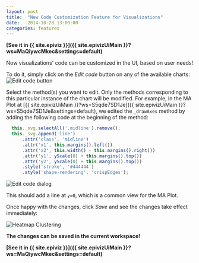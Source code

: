 ```yaml
---
layout: post
title:  "New Code Customization Feature for Visualizations"
date:   2014-10-28 13:00:00
categories: features
---
```


**[See it in {{ site.epiviz }}]({{ site.epivizUiMain }}?ws=MaQiywcMkec&settings=default)**

Now visualizations' code can be customized in the UI, based on user needs!

To do it, simply click on the *Edit code* button on any of the available charts: <img src="{{ site.baseurl }}/img/edit_code_button.png" alt="Edit code button" />

Select the method(s) you want to edit. Only the methods corresponding to this particular instance
of the chart will be modified. For example, in the MA Plot at 
[{{ site.epivizUiMain }}?ws=S5qde7SD1Je]({{ site.epivizUiMain }}?ws=S5qde7SD1Je&settings=default), 
we edited the ```_drawAxes``` method by adding the following code at the beginning of the method:

```javascript
  this._svg.selectAll('.midline').remove();
  this._svg.append('line')
      .attr('class', 'midline')
      .attr('x1', this.margins().left())
      .attr('x2', this.width() - this.margins().right())
      .attr('y1', yScale(0) + this.margins().top())
      .attr('y2', yScale(0) + this.margins().top())
      .style('stroke', '#444444')
      .style('shape-rendering', 'crispEdges');
```

<img src="{{ site.baseurl }}/img/edit_code_dialog.png" style="max-width: 100%" alt="Edit code dialog" />

This should add a line at ```y=0```, which is a common view for the MA Plot.

Once happy with the changes, click *Save* and see the changes take effect immediately:

<img src="{{ site.baseurl }}/img/edit_code_ma_plot.png" style="max-width: 100%" alt="Heatmap Clustering" />

**The changes can be saved in the current workspace!**

**[See it in {{ site.epiviz }}]({{ site.epivizUiMain }}?ws=MaQiywcMkec&settings=default)**
